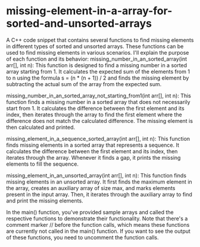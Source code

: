 # missing-element-in-a-array-for-sorted-and-unsorted-arrays
A C++ code snippet that contains several functions to find missing elements in different types of sorted and unsorted arrays. These functions can be used to find missing elements in various scenarios. I'll explain the purpose of each function and its behavior:
missing_number_in_an_sorted_array(int arr[], int n): This function is designed to find a missing number in a sorted array starting from 1. It calculates the expected sum of the elements from 1 to n using the formula s = (n * (n + 1)) / 2 and finds the missing element by subtracting the actual sum of the array from the expected sum.

missing_number_in_an_sorted_array_not_starting_from1(int arr[], int n): This function finds a missing number in a sorted array that does not necessarily start from 1. It calculates the difference between the first element and its index, then iterates through the array to find the first element where the difference does not match the calculated difference. The missing element is then calculated and printed.

missing_element_in_a_sequence_sorted_array(int arr[], int n): This function finds missing elements in a sorted array that represents a sequence. It calculates the difference between the first element and its index, then iterates through the array. Whenever it finds a gap, it prints the missing elements to fill the sequence.

missing_element_in_an_unsorted_array(int arr[], int n): This function finds missing elements in an unsorted array. It first finds the maximum element in the array, creates an auxiliary array of size max, and marks elements present in the input array. Then, it iterates through the auxiliary array to find and print the missing elements.

In the main() function, you've provided sample arrays and called the respective functions to demonstrate their functionality. Note that there's a comment marker // before the function calls, which means these functions are currently not called in the main() function. If you want to see the output of these functions, you need to uncomment the function calls.
